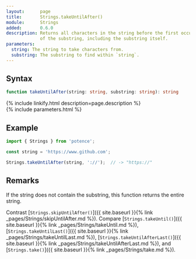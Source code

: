 ```yaml
---
layout:      page
title:       Strings.takeUntilAfter()
module:      Strings
added:       0.6.0
description: Returns all characters in the string before the first occurrence
             of the substring, including the substring itself.
parameters:
  string: The string to take characters from.
  substring: The substring to find within `string`.
---
```

## Syntax

```ts
function takeUntilAfter(string: string, substring: string): string
```

<div class="description">{% include linkify.html description=page.description %}</div>
{% include parameters.html %}

## Example

```ts
import { Strings } from 'potence';

const string = 'https://www.github.com';

Strings.takeUntilAfter(string, '://');  // -> "https://"
```

## Remarks

If the string does not contain the substring, this function returns the entire
string.

Contrast [`Strings.skipUntilAfter()`]({{ site.baseurl }}{% link _pages/Strings/skipUntilAfter.md %}).
Compare [`Strings.takeUntil()`]({{ site.baseurl }}{% link _pages/Strings/takeUntil.md %}),
[`Strings.takeUntilLast()`]({{ site.baseurl }}{% link _pages/Strings/takeUntilLast.md %}),
[`Strings.takeUntilAfterLast()`]({{ site.baseurl }}{% link _pages/Strings/takeUntilAfterLast.md %}),
and [`Strings.take()`]({{ site.baseurl }}{% link _pages/Strings/take.md %}).
